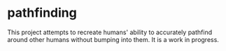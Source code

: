 # pathfinding

This project attempts to recreate humans' ability to accurately pathfind around other humans without bumping into them. It is a work in progress.
